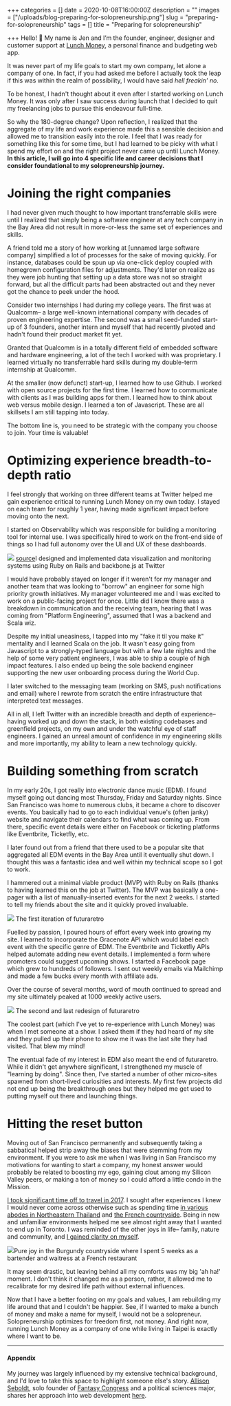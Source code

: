 +++
categories = []
date = 2020-10-08T16:00:00Z
description = ""
images = ["/uploads/blog-preparing-for-solopreneurship.png"]
slug = "preparing-for-solopreneurship"
tags = []
title = "Preparing for solopreneurship"

+++
Hello! 👋  My name is Jen and I’m the founder, engineer, designer and customer support at [Lunch Money](https://lunchmoney.app), a personal finance and budgeting web app.

It was never part of my life goals to start my own company, let alone a company of one. In fact, if you had asked me before I actually took the leap if this was within the realm of possibility, I would have said _hell freakin' no._

To be honest, I hadn't thought about it even after I started working on Lunch Money. It was only after I saw success during launch that I decided to quit my freelancing jobs to pursue this endeavour full-time.

So why the 180-degree change? Upon reflection, I realized that the aggregate of my life and work experience made this a sensible decision and allowed me to transition easily into the role. I feel that I was ready for something like this for some time, but I had learned to be picky with what I spend my effort on and the right project never came up until Lunch Money. **In this article, I will go into 4 specific life and career decisions that I consider foundational to my solopreneurship journey.**

# **Joining the right companies**

I had never given much thought to how important transferrable skills were until I realized that simply being a software engineer at any tech company in the Bay Area did not result in more-or-less the same set of experiences and skills.

A friend told me a story of how working at \[unnamed large software company\] simplified a lot of processes for the sake of moving quickly. For instance, databases could be spun up via one-click deploy coupled with homegrown configuration files for adjustments. They'd later on realize as they were job hunting that setting up a data store was not so straight forward, but all the difficult parts had been abstracted out and they never got the chance to peek under the hood.

Consider two internships I had during my college years. The first was at Qualcomm– a large well-known international company with decades of proven engineering expertise. The second was a small seed-funded start-up of 3 founders, another intern and myself that had recently pivoted and hadn't found their product market fit yet.

Granted that Qualcomm is in a totally different field of embedded software and hardware engineering, a lot of the tech I worked with was proprietary. I learned virtually no transferrable hard skills during my double-term internship at Qualcomm.

At the smaller (now defunct) start-up, I learned how to use Github. I worked with open source projects for the first time. I learned how to communicate with clients as I was building apps for them. I learned how to think about web versus mobile design. I learned a ton of Javascript. These are all skillsets I am still tapping into today.

The bottom line is, you need to be strategic with the company you choose to join. Your time is valuable!

# **Optimizing experience breadth-to-depth ratio**

I feel strongly that working on three different teams at Twitter helped me gain experience critical to running Lunch Money on my own today. I stayed on each team for roughly 1 year, having made significant impact before moving onto the next.

I started on Observability which was responsible for building a monitoring tool for internal use. I was specifically hired to work on the front-end side of things so I had full autonomy over the UI and UX of these dashboards.

![](/uploads/observability.png) <span class="credit"><a href="https://blog.twitter.com/engineering/en_us/a/2013/observability-at-twitter.html" target="_blank">source</a></span><span class="caption">I designed and implemented data visualization and monitoring systems using Ruby on Rails and backbone.js at Twitter</span>

I would have probably stayed on longer if it weren't for my manager and another team that was looking to "borrow" an engineer for some high priority growth initiatives. My manager volunteered me and I was excited to work on a public-facing project for once. Little did I know there was a breakdown in communication and the receiving team, hearing that I was coming from "Platform Engineering", assumed that I was a backend and Scala wiz.

Despite my initial uneasiness, I tapped into my "fake it til you make it" mentality and I learned Scala on the job. It wasn't easy going from Javascript to a strongly-typed language but with a few late nights and the help of some very patient engineers, I was able to ship a couple of high impact features. I also ended up being the sole backend engineer supporting the new user onboarding process during the World Cup.

I later switched to the messaging team (working on SMS, push notifications and email) where I rewrote from scratch the entire infrastructure that interpreted text messages.

All in all, I left Twitter with an incredible breadth and depth of experience– having worked up and down the stack, in both existing codebases and greenfield projects, on my own and under the watchful eye of staff engineers. I gained an unreal amount of confidence in my engineering skills and more importantly, my ability to learn a new technology quickly.

# **Building something from scratch**

In my early 20s, I got really into electronic dance music (EDM). I found myself going out dancing most Thursday, Friday and Saturday nights. Since San Francisco was home to numerous clubs, it became a chore to discover events. You basically had to go to each individual venue's (often janky) website and navigate their calendars to find what was coming up. From there, specific event details were either on Facebook or ticketing platforms like Eventbrite, Ticketfly, etc.

I later found out from a friend that there used to be a popular site that aggregated all EDM events in the Bay Area until it eventually shut down. I thought this was a fantastic idea and well within my technical scope so I got to work.

I hammered out a minimal viable product (MVP) with Ruby on Rails (thanks to having learned this on the job at Twitter). The MVP was basically a one-pager with a list of manually-inserted events for the next 2 weeks. I started to tell my friends about the site and it quickly proved invaluable.

![](/uploads/futuraretro1.png) <span class="caption">The first iteration of futuraretro</span>

Fuelled by passion, I poured hours of effort every week into growing my site. I learned to incorporate the Gracenote API which would label each event with the specific genre of EDM. The Eventbrite and Ticketfly APIs helped automate adding new event details. I implemented a form where promoters could suggest upcoming shows. I started a Facebook page which grew to hundreds of followers. I sent out weekly emails via Mailchimp and made a few bucks every month with affiliate ads.

Over the course of several months, word of mouth continued to spread and my site ultimately peaked at 1000 weekly active users.

![](/uploads/futuraretro2.png)
<span class="caption">The second and last redesign of futuraretro</span>

The coolest part (which I've yet to re-experience with Lunch Money) was when I met someone at a show. I asked them if they had heard of my site and they pulled up their phone to show me it was the last site they had visited. That blew my mind!

The eventual fade of my interest in EDM also meant the end of futuraretro. While it didn't get anywhere significant, I strengthened my muscle of "learning by doing". Since then, I've started a number of other micro-sites spawned from short-lived curiosities and interests. My first few projects did not end up being the breakthrough ones but they helped me get used to putting myself out there and launching things.

# **Hitting the reset button**

Moving out of San Francisco permanently and subsequently taking a sabbatical helped strip away the biases that were stemming from my environment. If you were to ask me when I was living in San Francisco my motivations for wanting to start a company, my honest answer would probably be related to boosting my ego, gaining clout among my Silicon Valley peers, or making a ton of money so I could afford a little condo in the Mission.

[I took significant time off to travel in 2017](https://lunchbag.ca/pre-departure-thoughts/). I sought after experiences I knew I would never come across otherwise such as spending time [in various abodes in Northeastern Thailand](https://lunchbag.ca/thailand/) and [the French countryside](https://lunchbag.ca/lunchbag-in-france-living-in-the-mountains/). Being in new and unfamiliar environments helped me see almost right away that I wanted to end up in Toronto. I was reminded of the other joys in life– family, nature and community, and [I gained clarity on myself](https://lunchbag.ca/checking-in-things-i-ve-learned/).

![](/uploads/sabbatical.jpg)<span class="caption">Pure joy in the Burgundy countryside where I spent 5 weeks as a bartender and waitress at a French restaurant</span>

It may seem drastic, but leaving behind all my comforts was my big 'ah ha!' moment. I don't think it changed me as a person, rather, it allowed me to recalibrate for my desired life path without external influences.

Now that I have a better footing on my goals and values, I am rebuilding my life around that and I couldn't be happier. See, if I wanted to make a bunch of money and make a name for myself, I would not be a solopreneur. Solopreneurship optimizes for freedom first, not money. And right now, running Lunch Money as a company of one while living in Taipei is exactly where I want to be.

***

#### Appendix

My journey was largely influenced by my extensive technical background, and I'd love to take this space to highlight someone else's story. [Allison Seboldt](https://allisonseboldt.com/), solo founder of [Fantasy Congress](https://fantasycongress.com) and a political sciences major, shares her approach into web development [here](https://allisonseboldt.com/how-i-got-my-first-job-as-a-developer/).